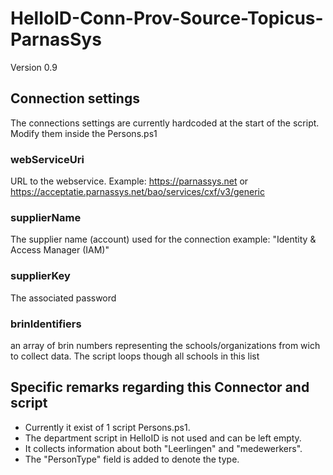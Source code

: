 # HelloID-Conn-Prov-Source-Topicus-ParnasSys

Version 0.9


## Connection settings
The connections settings are currently hardcoded at the start of the script. Modify them inside the Persons.ps1 

### webServiceUri 
URL to the webservice. Example: https://parnassys.net or https://acceptatie.parnassys.net/bao/services/cxf/v3/generic

### supplierName
The supplier name (account) used for the connection example: "Identity &amp; Access Manager (IAM)"

### supplierKey
The associated password

### brinIdentifiers   
an array of brin numbers representing the schools/organizations from wich to collect data.  The script loops though all schools in this list 

## Specific remarks regarding this Connector and script
- Currently it exist of 1 script Persons.ps1.
- The department script in HelloID is not used and can be left empty.
- It collects information about both "Leerlingen" and "medewerkers".
- The "PersonType" field is added to denote the type.






 




